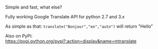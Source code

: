 Simple and fast, what else?

Fully working Google Translate API for python 2.7 and 3.x

As simple as that:
`translate("Bonjour","en","auto")` will return "Hello"

Also on PyPi:
https://pypi.python.org/pypi?:action=display&name=mtranslate
